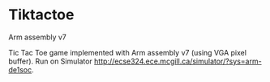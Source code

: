 # Tiktactoe
Arm assembly v7

Tic Tac Toe game implemented with Arm assembly v7 (using VGA pixel buffer). Run on Simulator http://ecse324.ece.mcgill.ca/simulator/?sys=arm-de1soc.
